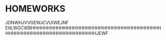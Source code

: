 # HOMEWORKS
JDNWHJVVGEWJCVUIWEJNF EW,WGCWBHHHHHHHHHHHHHHHHHHHHHHHHHHHHHHHHHHHHHHHHHHHHHHHHHHHHHHHHHHHHHHHHHHHHJEWF
